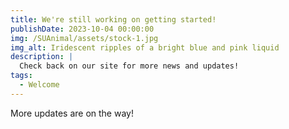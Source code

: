 ```yaml
---
title: We're still working on getting started!
publishDate: 2023-10-04 00:00:00
img: /SUAnimal/assets/stock-1.jpg
img_alt: Iridescent ripples of a bright blue and pink liquid
description: |
  Check back on our site for more news and updates!
tags:
  - Welcome
---
```


More updates are on the way!